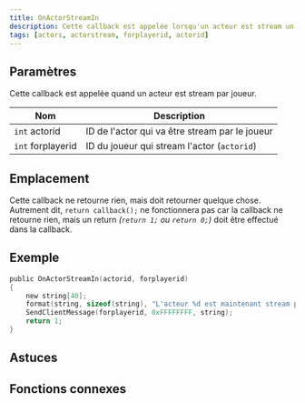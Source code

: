 ```yaml
---
title: OnActorStreamIn
description: Cette callback est appelée lorsqu'un acteur est stream un joueur.
tags: [actors, actorstream, forplayerid, actorid]
---
```


<VersionWarn name='callback' version='SA-MP 0.3.7' />

## Paramètres

Cette callback est appelée quand un acteur est stream par joueur.

| Nom               | Description                                                   |
| -----------       | ------------------------------------------------------------- |
| `int` actorid     | ID de l'actor qui va être stream par le joueur                |
| `int` forplayerid | ID du joueur qui stream l'actor (`actorid`)                   |

## Emplacement

Cette callback ne retourne rien, mais doit retourner quelque chose. Autrement dit, `return callback();` ne fonctionnera pas car la callback ne retourne rien, mais un return _(`return 1;` ou `return 0;`)_ doit être effectué dans la callback.

## Exemple

```c
public OnActorStreamIn(actorid, forplayerid)
{
    new string[40];
    format(string, sizeof(string), "L'acteur %d est maintenant stream par vous.", actorid);
    SendClientMessage(forplayerid, 0xFFFFFFFF, string);
    return 1;
}
```

## Astuces

<TipNPCCallbacks />

## Fonctions connexes
